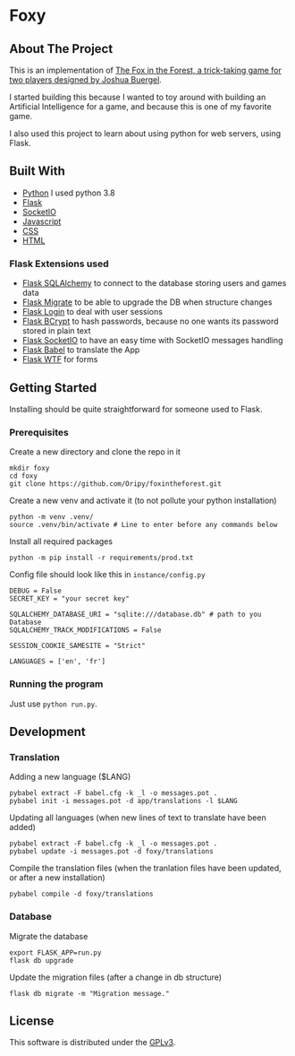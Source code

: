 # Foxy

## About The Project

This is an implementation of [The Fox in the Forest, a trick-taking game for two players designed by Joshua Buergel](https://boardgamegeek.com/boardgame/221965/fox-forest).

I started building this because I wanted to toy around with building an Artificial Intelligence for a game, and because this is one of my favorite game.

I also used this project to learn about using python for web servers, using Flask.

## Built With

* [Python](https://www.python.org/) I used python 3.8
* [Flask](https://flask.palletsprojects.com)
* [SocketIO](https://socket.io/)
* [Javascript](https://developer.mozilla.org/fr/docs/Web/JavaScript)
* [CSS](https://developer.mozilla.org/fr/docs/Web/CSS)
* [HTML](https://developer.mozilla.org/fr/docs/Web/HTML)

### Flask Extensions used

* [Flask SQLAlchemy](https://flask-sqlalchemy.palletsprojects.com) to connect to the database storing users and games data
* [Flask Migrate](https://flask-migrate.readthedocs.io) to be able to upgrade the DB when structure changes
* [Flask Login](https://flask-login.readthedocs.io) to deal with user sessions
* [Flask BCrypt](https://flask-bcrypt.readthedocs.io/) to hash passwords, because no one wants its password stored in plain text
* [Flask SocketIO](https://flask-socketio.readthedocs.io) to have an easy time with SocketIO messages handling
* [Flask Babel](https://flask-babel.tkte.ch/) to translate the App
* [Flask WTF](https://flask-wtf.readthedocs.io) for forms

## Getting Started

Installing should be quite straightforward for someone used to Flask.

### Prerequisites

Create a new directory and clone the repo in it

```
mkdir foxy
cd foxy
git clone https://github.com/Oripy/foxintheforest.git
```

Create a new venv and activate it (to not pollute your python installation)

```
python -m venv .venv/
source .venv/bin/activate # Line to enter before any commands below
```

Install all required packages

```
python -m pip install -r requirements/prod.txt
```

Config file should look like this in ```instance/config.py```

```
DEBUG = False
SECRET_KEY = "your secret key"

SQLALCHEMY_DATABASE_URI = "sqlite:///database.db" # path to you Database
SQLALCHEMY_TRACK_MODIFICATIONS = False

SESSION_COOKIE_SAMESITE = "Strict"

LANGUAGES = ['en', 'fr']
```

### Running the program

Just use `python run.py`.

## Development

### Translation

Adding a new language ($LANG)

```
pybabel extract -F babel.cfg -k _l -o messages.pot .
pybabel init -i messages.pot -d app/translations -l $LANG
```

Updating all languages (when new lines of text to translate have been added)

```
pybabel extract -F babel.cfg -k _l -o messages.pot .
pybabel update -i messages.pot -d foxy/translations
```

Compile the translation files (when the tranlation files have been updated, or after a new installation)

```
pybabel compile -d foxy/translations
```

### Database

Migrate the database

```
export FLASK_APP=run.py
flask db upgrade
```

Update the migration files (after a change in db structure)

```
flask db migrate -m "Migration message."
```

## License

This software is distributed under the [GPLv3](LICENSE).